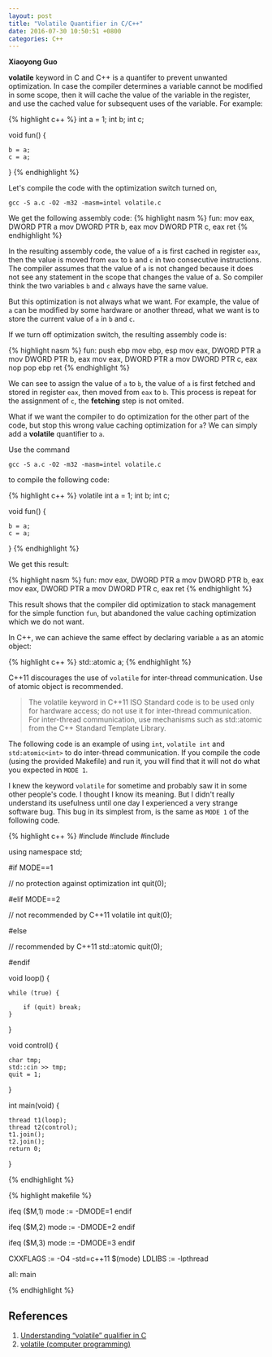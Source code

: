 ```yaml
---
layout: post
title: "Volatile Quantifier in C/C++"
date: 2016-07-30 10:50:51 +0800
categories: C++
---
```


**Xiaoyong Guo**

**volatile** keyword in C and C++ is a quantifer 
to prevent unwanted optimization.
In case the compiler determines a variable cannot be
modified in some scope, then it will cache the value of
the variable in the register, and use the cached value
for subsequent uses of the variable. For example: 

{% highlight c++ %}
int a = 1;
int b;
int c;

void fun() {

    b = a; 
    c = a;
}
{% endhighlight %}

Let's compile the code with the optimization switch turned on, 

```
gcc -S a.c -O2 -m32 -masm=intel volatile.c
```

We get the following assembly code:
{% highlight nasm %}
fun:
	mov	eax, DWORD PTR a
	mov	DWORD PTR b, eax
	mov	DWORD PTR c, eax
	ret
{% endhighlight %}

In the resulting assembly code, the value of `a` is first
cached in register `eax`, then the value is moved from `eax` to 
`b` and `c` in two consecutive instructions. 
The compiler assumes that the value of `a` is not
changed because it does not see any statement in the scope that
changes the value of a. 
So compiler think the two variables `b` and `c` 
always have the same value.

But this optimization is not always what we want. For example,
the value of `a` can be modified by some hardware 
or another thread, what we want is to store the current value of `a`
in `b` and `c`.

If we turn off optimization switch, 
the resulting assembly code is:

{% highlight nasm %}
fun:
	push	ebp
	mov	ebp, esp
	mov	eax, DWORD PTR a
	mov	DWORD PTR b, eax
	mov	eax, DWORD PTR a
	mov	DWORD PTR c, eax
	nop
	pop	ebp
	ret
{% endhighlight %}

We can see to assign the value of `a` to `b`, 
the value of `a` is first fetched and stored in register `eax`, 
then moved from `eax` to `b`. 
This process is repeat for the assignment of `c`,
the **fetching** step is not omited. 

What if we want the compiler to do optimization for the other
part of the code, but stop this wrong value caching optimization
for `a`? 
We can simply add a **volatile** quantifier to `a`. 

Use the command

```
gcc -S a.c -O2 -m32 -masm=intel volatile.c
```
to compile the following code:


{% highlight c++ %}
volatile int a = 1;
int b;
int c;

void fun() {

    b = a;
    c = a;
}
{% endhighlight %}

We get this result:

{% highlight nasm %}
fun:
	mov	eax, DWORD PTR a
	mov	DWORD PTR b, eax
	mov	eax, DWORD PTR a
	mov	DWORD PTR c, eax
	ret
{% endhighlight %}

This result shows that the compiler did optimization to 
stack management for the simple function `fun`,
but abandoned the value caching optimization
which we do not want.

In C++, we can achieve the same effect by declaring variable `a`
as an atomic object:

{% highlight c++ %}
std::atomic<int> a;
{% endhighlight %}

C++11 discourages the use of `volatile` for inter-thread communication.
Use of atomic object is recommended.

> The volatile keyword in C++11 ISO Standard code is to be used only for hardware access; do not use it for inter-thread communication. For inter-thread communication, use mechanisms such as std::atomic<T> from the C++ Standard Template Library.

The following code is an example of using `int`, `volatile int`
and `std:atomic<int>` to do inter-thread communication. 
If you compile the code (using the provided Makefile) 
and run it, you will find
that it will not do what you expected in `MODE 1`. 

I knew the keyword `volatile` for sometime 
and probably saw it in some other people's code. 
I thought I know its meaning.
But I didn't really understand its usefulness until
one day I experienced a very strange software bug. 
This bug in its simplest from, is the same as `MODE 1`
of the following code.


{% highlight c++ %}
#include <iostream>
#include <thread>
#include <atomic>

using namespace std;

#if  MODE==1

// no protection against optimization
int quit(0);

#elif MODE==2

// not recommended by C++11
volatile int quit(0);

#else

// recommended by C++11
std::atomic<int> quit(0);

#endif

void loop() {

    while (true) {

        if (quit) break;
    }
}

void control() {

    char tmp;
    std::cin >> tmp;
    quit = 1;
}

int main(void) {

    thread t1(loop);
    thread t2(control);
    t1.join();
    t2.join();
    return 0;
}

{% endhighlight %}

{% highlight makefile %}

ifeq ($M,1)
mode := -DMODE=1
endif

ifeq ($M,2)
mode := -DMODE=2
endif

ifeq ($M,3)
mode := -DMODE=3
endif

CXXFLAGS := -O4 -std=c++11 $(mode)
LDLIBS := -lpthread

all: main
	
{% endhighlight %}


## References
1. [Understanding “volatile” qualifier in C](http://www.geeksforgeeks.org/understanding-volatile-qualifier-in-c/)
2. [volatile (computer programming)](https://en.wikipedia.org/wiki/Volatile_%28computer_programming%29)
